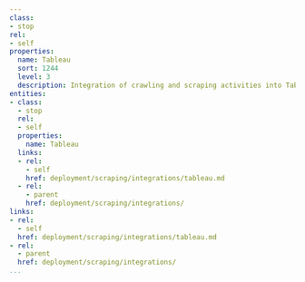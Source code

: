 ```yaml
---
class:
- stop
rel:
- self
properties:
  name: Tableau
  sort: 1244
  level: 3
  description: Integration of crawling and scraping activities into Tableau.
entities:
- class:
  - stop
  rel:
  - self
  properties:
    name: Tableau
  links:
  - rel:
    - self
    href: deployment/scraping/integrations/tableau.md
  - rel:
    - parent
    href: deployment/scraping/integrations/
links:
- rel:
  - self
  href: deployment/scraping/integrations/tableau.md
- rel:
  - parent
  href: deployment/scraping/integrations/
...
```

